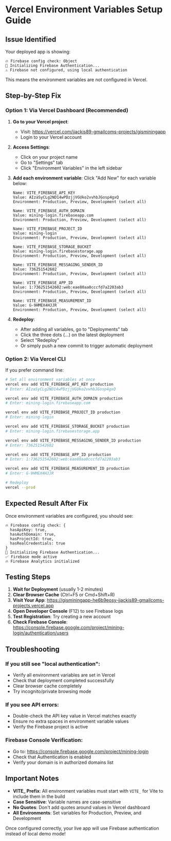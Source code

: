 # Vercel Environment Variables Setup Guide

## Issue Identified
Your deployed app is showing:
```
🔥 Firebase config check: Object
🔄 Initializing Firebase Authentication...
⚠️ Firebase not configured, using local authentication
```

This means the environment variables are not configured in Vercel.

## Step-by-Step Fix

### Option 1: Via Vercel Dashboard (Recommended)

1. **Go to your Vercel project**: 
   - Visit: https://vercel.com/jjackis89-gmailcoms-projects/gisminingapp
   - Login to your Vercel account

2. **Access Settings**:
   - Click on your project name
   - Go to "Settings" tab
   - Click "Environment Variables" in the left sidebar

3. **Add each environment variable**:
   Click "Add New" for each variable below:

   ```
   Name: VITE_FIREBASE_API_KEY
   Value: AIzaSyCLg2ND14wPDzjjVGUko2vvhbJGosp4gxQ
   Environment: Production, Preview, Development (select all)
   ```

   ```
   Name: VITE_FIREBASE_AUTH_DOMAIN
   Value: mining-login.firebaseapp.com
   Environment: Production, Preview, Development (select all)
   ```

   ```
   Name: VITE_FIREBASE_PROJECT_ID
   Value: mining-login
   Environment: Production, Preview, Development (select all)
   ```

   ```
   Name: VITE_FIREBASE_STORAGE_BUCKET
   Value: mining-login.firebasestorage.app
   Environment: Production, Preview, Development (select all)
   ```

   ```
   Name: VITE_FIREBASE_MESSAGING_SENDER_ID
   Value: 736251542602
   Environment: Production, Preview, Development (select all)
   ```

   ```
   Name: VITE_FIREBASE_APP_ID
   Value: 1:736251542602:web:eae80aa0cccfd7a2203ab3
   Environment: Production, Preview, Development (select all)
   ```

   ```
   Name: VITE_FIREBASE_MEASUREMENT_ID
   Value: G-9HMEX4HJJR
   Environment: Production, Preview, Development (select all)
   ```

4. **Redeploy**:
   - After adding all variables, go to "Deployments" tab
   - Click the three dots (...) on the latest deployment
   - Select "Redeploy"
   - Or simply push a new commit to trigger automatic deployment

### Option 2: Via Vercel CLI

If you prefer command line:

```bash
# Set all environment variables at once
vercel env add VITE_FIREBASE_API_KEY production
# Enter: AIzaSyCLg2ND14wPDzjjVGUko2vvhbJGosp4gxQ

vercel env add VITE_FIREBASE_AUTH_DOMAIN production
# Enter: mining-login.firebaseapp.com

vercel env add VITE_FIREBASE_PROJECT_ID production
# Enter: mining-login

vercel env add VITE_FIREBASE_STORAGE_BUCKET production
# Enter: mining-login.firebasestorage.app

vercel env add VITE_FIREBASE_MESSAGING_SENDER_ID production
# Enter: 736251542602

vercel env add VITE_FIREBASE_APP_ID production
# Enter: 1:736251542602:web:eae80aa0cccfd7a2203ab3

vercel env add VITE_FIREBASE_MEASUREMENT_ID production
# Enter: G-9HMEX4HJJR

# Redeploy
vercel --prod
```

## Expected Result After Fix

Once environment variables are configured, you should see:

```
🔥 Firebase config check: {
  hasApiKey: true,
  hasAuthDomain: true,
  hasProjectId: true,
  hasRealCredentials: true
}
🔄 Initializing Firebase Authentication...
✅ Firebase mode active
🔥 Firebase Analytics initialized
```

## Testing Steps

1. **Wait for Deployment** (usually 1-2 minutes)
2. **Clear Browser Cache** (Ctrl+F5 or Cmd+Shift+R)
3. **Visit Your App**: https://gisminingapp-he6b9eosy-jjackis89-gmailcoms-projects.vercel.app
4. **Open Developer Console** (F12) to see Firebase logs
5. **Test Registration**: Try creating a new account
6. **Check Firebase Console**: https://console.firebase.google.com/project/mining-login/authentication/users

## Troubleshooting

### If you still see "local authentication":
- Verify all environment variables are set in Vercel
- Check that deployment completed successfully
- Clear browser cache completely
- Try incognito/private browsing mode

### If you see API errors:
- Double-check the API key value in Vercel matches exactly
- Ensure no extra spaces in environment variable values
- Verify the Firebase project is active

### Firebase Console Verification:
- Go to: https://console.firebase.google.com/project/mining-login
- Check that Authentication is enabled
- Verify your domain is in authorized domains list

## Important Notes

- **VITE_ Prefix**: All environment variables must start with `VITE_` for Vite to include them in the build
- **Case Sensitive**: Variable names are case-sensitive
- **No Quotes**: Don't add quotes around values in Vercel dashboard
- **All Environments**: Set variables for Production, Preview, and Development

Once configured correctly, your live app will use Firebase authentication instead of local demo mode!
